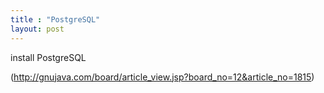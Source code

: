 ```yaml
---
title : "PostgreSQL"
layout: post
---
```




install PostgreSQL  

(http://gnujava.com/board/article_view.jsp?board_no=12&article_no=1815)  
